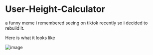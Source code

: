 # User-Height-Calculator
a funny meme i remembered seeing on tiktok recently so i decided to rebuild it.

Here is what it looks like

![image](https://user-images.githubusercontent.com/115736383/233776418-d68ef5ab-dc90-4d2b-bdf9-c6ad4fc5c40f.png)

